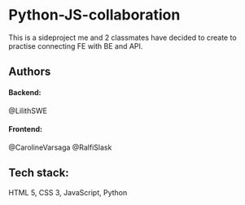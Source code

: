 # Python-JS-collaboration

This is a sideproject me and 2 classmates have decided to create to practise connecting FE with BE and API.

## Authors

#### Backend:

@LilithSWE

#### Frontend:

@CarolineVarsaga @RalfiSlask

## Tech stack:

HTML 5, CSS 3, JavaScript, Python
